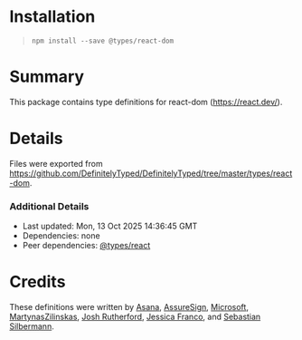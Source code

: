 # Installation
> `npm install --save @types/react-dom`

# Summary
This package contains type definitions for react-dom (https://react.dev/).

# Details
Files were exported from https://github.com/DefinitelyTyped/DefinitelyTyped/tree/master/types/react-dom.

### Additional Details
 * Last updated: Mon, 13 Oct 2025 14:36:45 GMT
 * Dependencies: none
 * Peer dependencies: [@types/react](https://npmjs.com/package/@types/react)

# Credits
These definitions were written by [Asana](https://asana.com), [AssureSign](http://www.assuresign.com), [Microsoft](https://microsoft.com), [MartynasZilinskas](https://github.com/MartynasZilinskas), [Josh Rutherford](https://github.com/theruther4d), [Jessica Franco](https://github.com/Jessidhia), and [Sebastian Silbermann](https://github.com/eps1lon).
